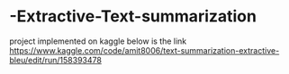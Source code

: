 # -Extractive-Text-summarization
project implemented on kaggle below is the link
https://www.kaggle.com/code/amit8006/text-summarization-extractive-bleu/edit/run/158393478
